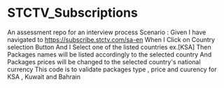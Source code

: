 # STCTV_Subscriptions
An assessment repo for an interview process 
Scenario : 
Given I have navigated to https://subscribe.stctv.com/sa-en
When  I Click on Country selection Button 
And   I Select one of the listed countries ex.[KSA] 
Then  Packages names will be listed accordingly to the selected country 
And   Packages prices will be changed to the selected country's national currency 
This code is to validate packages type , price and cuurency for KSA , Kuwait and Bahrain
